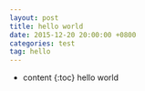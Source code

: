 ```yaml
---
layout: post
title: hello world
date: 2015-12-20 20:00:00 +0800
categories: test
tag: hello
---
```

* content 
{:toc}
hello world